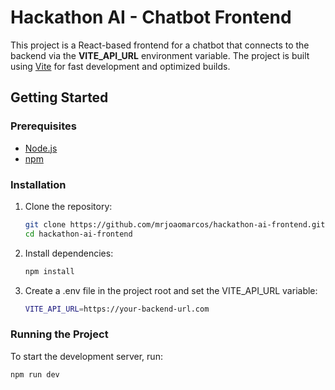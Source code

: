 # Hackathon AI - Chatbot Frontend  

This project is a React-based frontend for a chatbot that connects to the backend via the **VITE_API_URL** environment variable. The project is built using [Vite](https://vitejs.dev/) for fast development and optimized builds.  

## Getting Started  

### Prerequisites  
- [Node.js](https://nodejs.org/)
- [npm](https://www.npmjs.com/)  

### Installation  

1. Clone the repository:  
   ```bash
   git clone https://github.com/mrjoaomarcos/hackathon-ai-frontend.git
   cd hackathon-ai-frontend
   ```

2. Install dependencies:
   ```bash
   npm install
   ```

3. Create a .env file in the project root and set the VITE_API_URL variable:
   ```bash
   VITE_API_URL=https://your-backend-url.com
   ```

### Running the Project

To start the development server, run:
   ```bash
   npm run dev
   ```